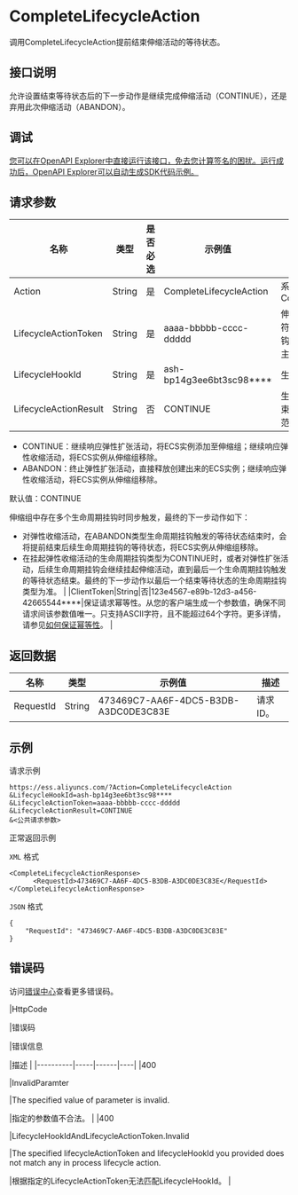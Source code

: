 # CompleteLifecycleAction

调用CompleteLifecycleAction提前结束伸缩活动的等待状态。

## 接口说明

允许设置结束等待状态后的下一步动作是继续完成伸缩活动（CONTINUE），还是弃用此次伸缩活动（ABANDON）。

## 调试

[您可以在OpenAPI Explorer中直接运行该接口，免去您计算签名的困扰。运行成功后，OpenAPI Explorer可以自动生成SDK代码示例。](https://api.aliyun.com/#product=Ess&api=CompleteLifecycleAction&type=RPC&version=2014-08-28)

## 请求参数

|名称|类型|是否必选|示例值|描述|
|--|--|----|---|--|
|Action|String|是|CompleteLifecycleAction|系统规定参数。取值：CompleteLifecycleAction |
|LifecycleActionToken|String|是|aaaa-bbbbb-cccc-ddddd|伸缩活动的等待状态标识符，您可以从生命周期挂钩指定的消息服务队列或主题中获取该值。 |
|LifecycleHookId|String|是|ash-bp14g3ee6bt3sc98\*\*\*\*|生命周期挂钩的ID。 |
|LifecycleActionResult|String|否|CONTINUE|生命周期挂钩等待状态结束后的下一步动作。取值范围：

 -   CONTINUE：继续响应弹性扩张活动，将ECS实例添加至伸缩组；继续响应弹性收缩活动，将ECS实例从伸缩组移除。
-   ABANDON：终止弹性扩张活动，直接释放创建出来的ECS实例；继续响应弹性收缩活动，将ECS实例从伸缩组移除。

 默认值：CONTINUE

 伸缩组中存在多个生命周期挂钩时同步触发，最终的下一步动作如下：

 -   对弹性收缩活动，在ABANDON类型生命周期挂钩触发的等待状态结束时，会将提前结束后续生命周期挂钩的等待状态，将ECS实例从伸缩组移除。
-   在挂起弹性收缩活动的生命周期挂钩类型为CONTINUE时，或者对弹性扩张活动，后续生命周期挂钩会继续挂起伸缩活动，直到最后一个生命周期挂钩触发的等待状态结束。最终的下一步动作以最后一个结束等待状态的生命周期挂钩类型为准。 |
|ClientToken|String|否|123e4567-e89b-12d3-a456-42665544\*\*\*\*|保证请求幂等性。从您的客户端生成一个参数值，确保不同请求间该参数值唯一。只支持ASCII字符，且不能超过64个字符。更多详情，请参见[如何保证幂等性](~~25965~~)。 |

## 返回数据

|名称|类型|示例值|描述|
|--|--|---|--|
|RequestId|String|473469C7-AA6F-4DC5-B3DB-A3DC0DE3C83E|请求ID。 |

## 示例

请求示例

```
https://ess.aliyuncs.com/?Action=CompleteLifecycleAction
&LifecycleHookId=ash-bp14g3ee6bt3sc98****
&LifecycleActionToken=aaaa-bbbbb-cccc-ddddd
&LifecycleActionResult=CONTINUE
&<公共请求参数>
```

正常返回示例

`XML` 格式

```
<CompleteLifecycleActionResponse>
      <RequestId>473469C7-AA6F-4DC5-B3DB-A3DC0DE3C83E</RequestId>
</CompleteLifecycleActionResponse>
```

`JSON` 格式

```
{
    "RequestId": "473469C7-AA6F-4DC5-B3DB-A3DC0DE3C83E"
}
```

## 错误码

访问[错误中心](https://error-center.aliyun.com/status/product/Ess)查看更多错误码。

|HttpCode

|错误码

|错误信息

|描述 |
|----------|-----|------|----|
|400

|InvalidParamter

|The specified value of parameter is invalid.

|指定的参数值不合法。 |
|400

|LifecycleHookIdAndLifecycleActionToken.Invalid

|The specified lifecycleActionToken and lifecycleHookId you provided does not match any in process lifecycle action.

|根据指定的LifecycleActionToken无法匹配LifecycleHookId。 |

